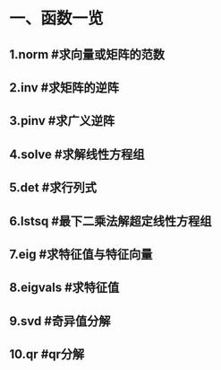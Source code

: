 一、函数一览
  ======
  1.norm #求向量或矩阵的范数
  ---
  2.inv #求矩阵的逆阵
  ---
  3.pinv #求广义逆阵
  ---
  4.solve #求解线性方程组
  ---
  5.det #求行列式
  ---
  6.lstsq #最下二乘法解超定线性方程组
  ---
  7.eig #求特征值与特征向量
  ---
  8.eigvals #求特征值
  ---
  9.svd #奇异值分解
  ---
  10.qr #qr分解
  ---
